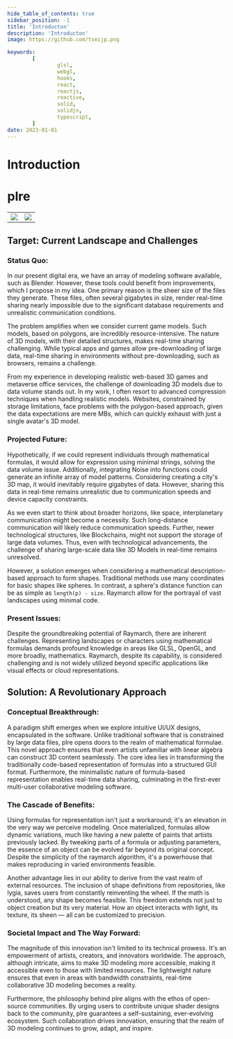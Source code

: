 ```yaml
---
hide_table_of_contents: true
sidebar_position: -1
title: 'Introducton'
description: 'Introducton'
image: https://github.com/tseijp.png

keywords:
        [
                glsl,
                webgl,
                hooks,
                react,
                reactjs,
                reactive,
                solid,
                solidjs,
                typescript,
        ]
date: 2023-01-01
---
```


# Introduction

# plre

<table>
  <td>
    <img src="https://plre.tsei.jp/img/1_ui_5.gif" />
  </td>
  <td>
    <img src="https://plre.tsei.jp/img/1_ui_6.gif"/>
  </td>
</table>

## Target: Current Landscape and Challenges

### Status Quo:

In our present digital era, we have an array of modeling software available, such as Blender.
However, these tools could benefit from improvements, which I propose in my idea.
One primary reason is the sheer size of the files they generate.
These files, often several gigabytes in size,
render real-time sharing nearly impossible due to the significant database requirements
and unrealistic communication conditions.

The problem amplifies when we consider current game models.
Such models, based on polygons, are incredibly resource-intensive.
The nature of 3D models, with their detailed structures, makes real-time sharing challenging.
While typical apps and games allow pre-downloading of large data,
real-time sharing in environments without pre-downloading, such as browsers, remains a challenge.

From my experience in developing realistic web-based 3D games and metaverse office services,
the challenge of downloading 3D models due to data volume stands out.
In my work, I often resort to advanced compression techniques when handling realistic models.
Websites, constrained by storage limitations, face problems with the polygon-based approach,
given the data expectations are mere MBs, which can quickly exhaust with just a single avatar's 3D model.

### Projected Future:

Hypothetically, if we could represent individuals through mathematical formulas,
it would allow for expression using minimal strings, solving the data volume issue.
Additionally, integrating Noise into functions could generate an infinite array of model patterns.
Considering creating a city's 3D map, it would inevitably require gigabytes of data.
However, sharing this data in real-time remains unrealistic due to communication speeds and device capacity constraints.

As we even start to think about broader horizons,
like space, interplanetary communication might become a necessity.
Such long-distance communication will likely reduce communication speeds.
Further, newer technological structures, like Blockchains, might not support the storage of large data volumes.
Thus, even with technological advancements,
the challenge of sharing large-scale data like 3D Models in real-time remains unresolved.

However, a solution emerges when considering a mathematical description-based approach to form shapes.
Traditional methods use many coordinates for basic shapes like spheres.
In contrast, a sphere's distance function can be as simple as `length(p) - size`.
Raymarch allow for the portrayal of vast landscapes using minimal code.

### Present Issues:

Despite the groundbreaking potential of Raymarch, there are inherent challenges.
Representing landscapes or characters using mathematical formulas
demands profound knowledge in areas like GLSL, OpenGL, and more broadly, mathematics.
Raymarch, despite its capability, is considered challenging and is not widely utilized
beyond specific applications like visual effects or cloud representations.

## Solution: A Revolutionary Approach

### Conceptual Breakthrough:

A paradigm shift emerges when we explore intuitive UI/UX designs, encapsulated in the software.
Unlike traditional software that is constrained by large data files, plre opens doors to the realm of mathematical formulae.
This novel approach ensures that even artists unfamiliar with linear algebra can construct 3D content seamlessly.
The core idea lies in transforming the traditionally code-based representation of formulas into a structured GUI format.
Furthermore, the minimalistic nature of formula-based representation enables real-time data sharing,
culminating in the first-ever multi-user collaborative modeling software.

### The Cascade of Benefits:

Using formulas for representation isn't just a workaround;
it's an elevation in the very way we perceive modeling.
Once materialized, formulas allow dynamic variations,
much like having a new palette of paints that artists previously lacked.
By tweaking parts of a formula or adjusting parameters,
the essence of an object can be evolved far beyond its original concept.
Despite the simplicity of the raymarch algorithm,
it's a powerhouse that makes reproducing in varied environments feasible.

Another advantage lies in our ability to derive from the vast realm of external resources.
The inclusion of shape definitions from repositories, like lygia, saves users from constantly reinventing the wheel.
If the math is understood, any shape becomes feasible.
This freedom extends not just to object creation but its very material.
How an object interacts with light, its texture, its sheen — all can be customized to precision.

### Societal Impact and The Way Forward:

The magnitude of this innovation isn't limited to its technical prowess.
It's an empowerment of artists, creators, and innovators worldwide.
The approach, although intricate, aims to make 3D modeling more accessible,
making it accessible even to those with limited resources.
The lightweight nature ensures that even in areas with bandwidth constraints,
real-time collaborative 3D modeling becomes a reality.

Furthermore, the philosophy behind plre aligns with the ethos of open-source communities.
By urging users to contribute unique shader designs back to the community,
plre guarantees a self-sustaining, ever-evolving ecosystem.
Such collaboration drives innovation, ensuring that the realm of 3D modeling continues to grow, adapt, and inspire.
